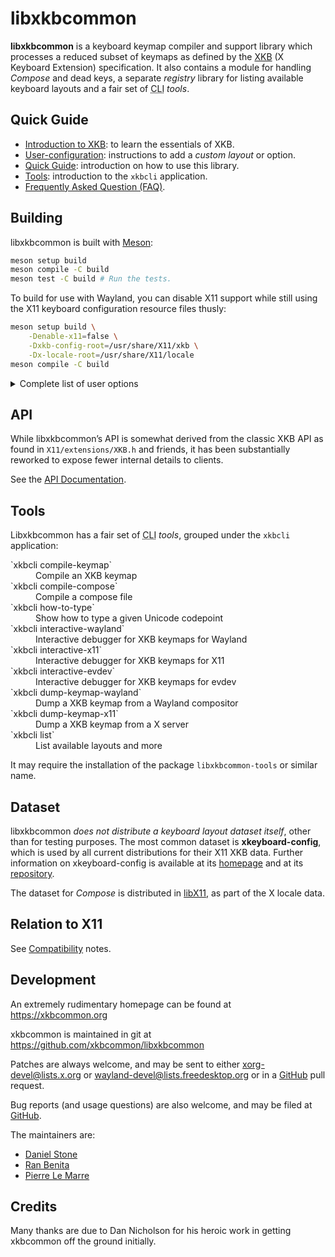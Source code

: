 # libxkbcommon

**libxkbcommon** is a keyboard keymap compiler and support library which
processes a reduced subset of keymaps as defined by the [XKB] \(X Keyboard
Extension) specification.  It also contains a module for handling *Compose*
and dead keys, a separate *registry* library for listing available keyboard
layouts and a fair set of <abbr title="Command-Line Interface">CLI</abbr>
*tools*.

[XKB]: doc/introduction-to-xkb.md

## Quick Guide

- [Introduction to XKB][XKB]: to learn the essentials of XKB.
- [User-configuration](doc/user-configuration.md): instructions to add
  a *custom layout* or option.
- [Quick Guide](doc/quick-guide.md): introduction on how to use this library.
- [Tools](./README.md#tools): introduction to the `xkbcli` application.
- [Frequently Asked Question (FAQ)](doc/faq.md).

## Building

libxkbcommon is built with [Meson](http://mesonbuild.com/):

```bash
meson setup build
meson compile -C build
meson test -C build # Run the tests.
```

To build for use with Wayland, you can disable X11 support while still
using the X11 keyboard configuration resource files thusly:

```bash
meson setup build \
    -Denable-x11=false \
    -Dxkb-config-root=/usr/share/X11/xkb \
    -Dx-locale-root=/usr/share/X11/locale
meson compile -C build
```

<details>
<summary>Complete list of user options</summary>
@include meson_options.txt
</details>

## API

While libxkbcommon’s API is somewhat derived from the classic XKB API as found
in `X11/extensions/XKB.h` and friends, it has been substantially reworked to
expose fewer internal details to clients.

See the [API Documentation](https://xkbcommon.org/doc/current/topics.html).

## Tools

Libxkbcommon has a fair set of <abbr title="Command-Line Interface">CLI</abbr>
*tools*, grouped under the `xkbcli` application:

<dl>
<dt>`xkbcli compile-keymap`</dt>
<dd>Compile an XKB keymap</dd>
<dt>`xkbcli compile-compose`</dt>
<dd>Compile a compose file</dd>
<dt>`xkbcli how-to-type`</dt>
<dd>Show how to type a given Unicode codepoint</dd>
<dt>`xkbcli interactive-wayland`</dt>
<dd>Interactive debugger for XKB keymaps for Wayland</dd>
<dt>`xkbcli interactive-x11`</dt>
<dd>Interactive debugger for XKB keymaps for X11</dd>
<dt>`xkbcli interactive-evdev`</dt>
<dd>Interactive debugger for XKB keymaps for evdev</dd>
<dt>`xkbcli dump-keymap-wayland`</dt>
<dd>Dump a XKB keymap from a Wayland compositor</dd>
<dt>`xkbcli dump-keymap-x11`</dt>
<dd>Dump a XKB keymap from a X server</dd>
<dt>`xkbcli list`</dt>
<dd>List available layouts and more</dd>
</dl>

It may require the installation of the package `libxkbcommon-tools` or similar
name.

## Dataset

libxkbcommon *does not distribute a keyboard layout dataset itself*, other than
for testing purposes.  The most common dataset is **xkeyboard-config**, which is
used by all current distributions for their X11 XKB data.  Further information
on xkeyboard-config is available at its [homepage][xkeyboard-config-home] and at
its [repository][xkeyboard-config-repo].

The dataset for *Compose* is distributed in [libX11], as part of the X locale
data.

[xkeyboard-config-home]: https://www.freedesktop.org/wiki/Software/XKeyboardConfig
[xkeyboard-config-repo]: https://gitlab.freedesktop.org/xkeyboard-config/xkeyboard-config
[libX11]: https://gitlab.freedesktop.org/xorg/lib/libx11

## Relation to X11

See [Compatibility](doc/compatibility.md) notes.

## Development

An extremely rudimentary homepage can be found at
    https://xkbcommon.org

xkbcommon is maintained in git at
    https://github.com/xkbcommon/libxkbcommon

Patches are always welcome, and may be sent to either
<xorg-devel@lists.x.org> or <wayland-devel@lists.freedesktop.org>
or in a [GitHub](https://github.com/xkbcommon/libxkbcommon) pull request.

Bug reports (and usage questions) are also welcome, and may be filed at
[GitHub](https://github.com/xkbcommon/libxkbcommon/issues).

The maintainers are:
- [Daniel Stone](mailto:daniel@fooishbar.org)
- [Ran Benita](mailto:ran@unusedvar.com)
- [Pierre Le Marre](mailto:dev@wismill.eu)

## Credits

Many thanks are due to Dan Nicholson for his heroic work in getting xkbcommon
off the ground initially.
